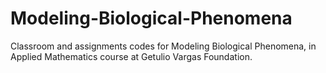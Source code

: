 # Modeling-Biological-Phenomena
Classroom and assignments codes for Modeling Biological Phenomena, in Applied Mathematics course at Getulio Vargas Foundation.
